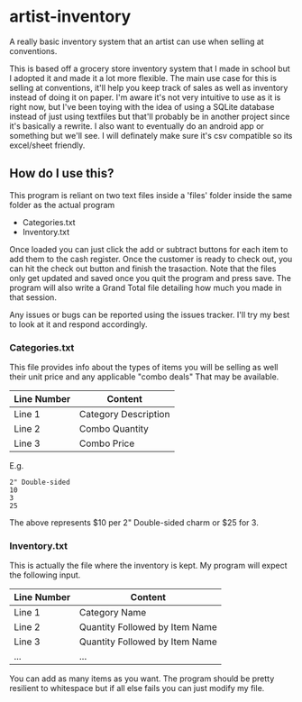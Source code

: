 # artist-inventory
A really basic inventory system that an artist can use when selling at conventions.

This is based off a grocery store inventory system that I made in school but I adopted it and made it a lot more flexible. The main use case for this is selling at conventions, it'll help you keep track of sales as well as inventory instead of doing it on paper. I'm aware it's not very intuitive to use as it is right now, but I've been toying with the idea of using a SQLite database instead of just using textfiles but that'll probably be in another project since it's basically a rewrite. I also want to eventually do an android app or something but we'll see. I will definately make sure it's csv compatible so its excel/sheet friendly.

## How do I use this?

This program is reliant on two text files inside a 'files' folder inside the same folder as the actual program
- Categories.txt
- Inventory.txt

Once loaded you can just click the add or subtract buttons for each item to add them to the cash register. Once the customer is ready to check out, you can hit the check out button and finish the trasaction. Note that the files only get updated and saved once you quit the program and press save. The program will also write a Grand Total file detailing how much you made in that session.

Any issues or bugs can be reported using the issues tracker. I'll try my best to look at it and respond accordingly.

### Categories.txt

This file provides info about the types of items you will be selling as well their unit price and any applicable "combo deals" That may be available.

|Line Number|Content|
|-----------|-------|
|Line 1     |Category Description|
|Line 2|Combo Quantity|
|Line 3|Combo Price|

E.g.

```
2" Double-sided
10
3
25
```
The above represents $10 per 2" Double-sided charm or $25 for 3.

### Inventory.txt

This is actually the file where the inventory is kept. My program will expect the following input.

|Line Number|Content|
|-----------|-------|
|Line 1     |Category Name|
|Line 2|Quantity Followed by Item Name|
|Line 3|Quantity Followed by Item Name|
|...|...|

You can add as many items as you want. The program should be pretty resilient to whitespace but if all else fails you can just modify my file.
